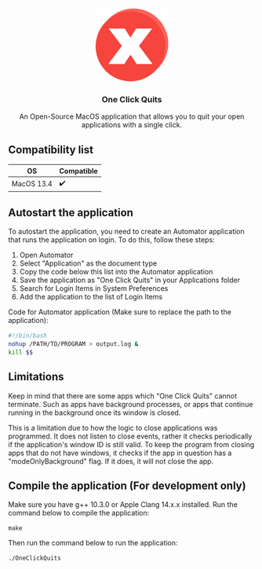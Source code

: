 <div align=center>
    <img width="150px" src=assets/logo.png>
</div>
<h3 align=center>One Click Quits</h3>
<p align=center>An Open-Source MacOS application that allows you to quit your open applications with a single click.</p>


## Compatibility list
| OS          | Compatible          |
| ----------- | ------------------- |
| MacOS 13.4  | :heavy_check_mark:  |

## Autostart the application
To autostart the application, you need to create an Automator application that runs the application on login. To do this, follow these steps:

1. Open Automator
2. Select "Application" as the document type
3. Copy the code below this list into the Automator application
4. Save the application as "One Click Quits" in your Applications folder
5. Search for Login Items in System Preferences
6. Add the application to the list of Login Items

Code for Automator application (Make sure to replace the path to the application):
```bash
#!/bin/bash
nohup /PATH/TO/PROGRAM > output.log &
kill $$
```

## Limitations
Keep in mind that there are some apps which "One Click Quits" cannot terminate. Such as apps have background processes, or apps that continue running in the background once its window is closed.

This is a limitation due to how the logic to close applications was programmed. It does not listen to close events, rather it checks periodically if the application's window ID is still valid. To keep the program from closing apps that do not have windows, it checks if the app in question has a "modeOnlyBackground" flag. If it does, it will not close the app.

## Compile the application (For development only)
Make sure you have g++ 10.3.0 or Apple Clang 14.x.x installed.
Run the command below to compile the application:
```
make
```
Then run the command below to run the application:
```
./OneClickQuits
```
